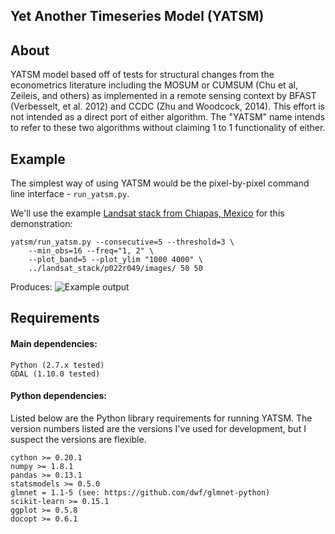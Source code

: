 Yet Another Timeseries Model (YATSM)
------------------------------------
## About
YATSM model based off of tests for structural changes from the econometrics literature including the MOSUM or CUMSUM (Chu et al, Zeileis, and others) as implemented in a remote sensing context by BFAST (Verbesselt, et al. 2012) and CCDC (Zhu and Woodcock, 2014). This effort is not intended as a direct port of either algorithm. The "YATSM" name intends to refer to these two algorithms without claiming 1 to 1 functionality of either.

## Example
The simplest way of using YATSM would be the pixel-by-pixel command line interface - `run_yatsm.py`.

We'll use the example [Landsat stack from Chiapas, Mexico](https://github.com/ceholden/landsat_stack) for this demonstration:

    yatsm/run_yatsm.py --consecutive=5 --threshold=3 \
        --min_obs=16 --freq="1, 2" \
        --plot_band=5 --plot_ylim "1000 4000" \
        ../landsat_stack/p022r049/images/ 50 50

Produces:
    ![Example output](https://raw.githubusercontent.com/ceholden/yatsm/master/plots/landsat_stack_example_b5.png)

## Requirements
#### Main dependencies:

    Python (2.7.x tested)
    GDAL (1.10.0 tested)

#### Python dependencies:
Listed below are the Python library requirements for running YATSM. The version numbers listed are the versions I've used for development, but I suspect the versions are flexible.

    cython >= 0.20.1
    numpy >= 1.8.1
    pandas >= 0.13.1
    statsmodels >= 0.5.0
    glmnet = 1.1-5 (see: https://github.com/dwf/glmnet-python)
    scikit-learn >= 0.15.1
    ggplot >= 0.5.8
    docopt >= 0.6.1
